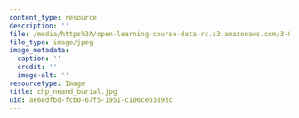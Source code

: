 ```yaml
---
content_type: resource
description: ''
file: /media/https%3A/open-learning-course-data-rc.s3.amazonaws.com/3-986-the-human-past-introduction-to-archaeology-fall-2006/ae6edfbdfcb067f51951c106ceb3893c_chp_neand_burial.jpg
file_type: image/jpeg
image_metadata:
  caption: ''
  credit: ''
  image-alt: ''
resourcetype: Image
title: chp_neand_burial.jpg
uid: ae6edfbd-fcb0-67f5-1951-c106ceb3893c
---
```


